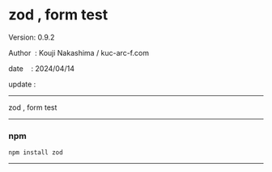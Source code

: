 ﻿# zod , form test

 Version: 0.9.2

 Author  : Kouji Nakashima / kuc-arc-f.com

 date    : 2024/04/14

 update :

***

zod , form test

***
### npm

```
npm install zod
```

***

